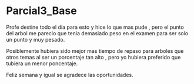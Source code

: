 # Parcial3_Base

Profe destine todo el dia para esto y hice lo que mas pude , pero el punto del arbol me parecio que tenia demasiado peso en el examen para ser solo un punto y muy pesado. 

Posiblemente hubiera sido mejor mas tiempo de repaso  para arboles que otros temas al ser un  porcentaje tan alto , pero yo hubiera preferido que tubiera un menor poncentaje.

Feliz semana y igual se agradece las oportunidades.
